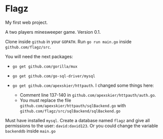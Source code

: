 # Flagz

My first web project.

A two players minesweeper game. Version 0.1.

Clone inside `github` in your `GOPATH`. Run `go run main.go` inside `github.com/flagz/src`.

You will need the next packages:

 - `go get github.com/gorilla/mux`
 
 - `go get github.com/go-sql-driver/mysql`
 - `go get github.com/apexskier/httpauth`. I changed some things here: 
   - Comment line 137-140 in `github.com/apexskier/httpauth/auth.go`. 
   - You must replace the file `github.com/apexskier/httpauth/sqlBackend.go` with `github.com/flagz/src/sqlBackend/sqlBackend.go`

 Must have installed `mysql`. Create a database named `flagz` and give all permissions to the user: `david:david123`. Or you could change the variable `backenddb` inside `main.go` 

